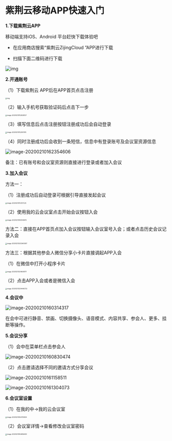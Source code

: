 # 紫荆云移动APP快速入门

**1.下载紫荆云APP**

移动端支持iOS、Android 平台赶快下载体验吧

- 在应用商店搜索“紫荆云ZijingCloud ”APP进行下载

- 扫描下面二维码进行下载

![img](../../_image/App/image-20200210145849012.png)

**2.开通账号**

（1）下载紫荆云 APP后在APP首页点击注册

<img src="../../_image/App/image-20200210151833823.png" alt="img" style="zoom:33%;" />

（2）输入手机号获取验证码后点击下一步

<img src="../../_image/App/image-20200210152826557.png" alt="image-20200210152826557" style="zoom:33%;" />

（3）填写信息后点击注册按钮注册成功后会自动登录

<img src="../../_image/App/image-20200210152957815.png" alt="image-20200210152957815" style="zoom:33%;" />



（4）同时注册成功后会收到一条短信，信息中有登录账号及会议室资源信息

![image-20200210162354606](../../_image/App/image-20200210162354606.png)

备注：已有账号和会议室资源则直接进行登录或者加入会议

**3.加入会议**

方法一：

（1）注册成功后自动登录可根据引导直接发起会议

<img src="../../_image/App/image-20200210153517225.png" alt="image-20200210153517225" style="zoom:33%;" />

（2）使用我的云会议室点击开始会议按钮入会

<img src="../../_image/App/image-20200210160048415.png" alt="image-20200210160048415" style="zoom:33%;" />

方法二：直接在APP首页点加入会议按钮输入会议室号入会；或者点击历史会议记录入会

<img src="../../_image/App/image-20200210202943907.png" alt="image-20200210202943907" style="zoom:33%;" />

方法三：根据其他参会人微信分享小卡片直接调起APP入会

（1）在微信中打开小程序卡片

<img src="../../_image/App/\image-20200210204649171.png" alt="image-20200210204649171" style="zoom:33%;" />

（2）点击APP入会或者是微信入会

<img src="../../_image/App/image-20200210204446733.png" alt="image-20200210204446733" style="zoom:33%;" />

**4.会议中**

![image-20200210160314317](../../_image/App/image-20200210160314317.png)

在会中可进行静音、禁画、切换摄像头、语音模式、内容共享、参会人、更多、挂断等操作。

**5.会议分享**

（1）会中在菜单栏点击参会人

![image-20200210160830474](../../_image/App/image-20200210160830474.png)

（2）点击邀请选择不同的邀请方式分享会议

![image-20200210161158511](../../_image/App/image-20200210161158511.png)

![image-20200210161304073](../../_image/App/image-20200210161304073.png)

**6.会议室设置**

（1）在我的中→我的云会议室

<img src="../../_image/App/image-20200210164750904.png" alt="image-20200210164750904" style="zoom:33%;" />

（2）会议室详情→查看修改会议室密码

<img src="../../_image/App/image-20200210164856450.png" alt="image-20200210164856450" style="zoom:33%;" />

